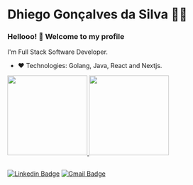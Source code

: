 # Dhiego Gonçalves da Silva :man_technologist:



### Hellooo! 👋 Welcome to my profile

I'm Full Stack Software Developer.

 - :heart: Technologies: Golang, Java, React and Nextjs.

 <div>
  <a href="https://github.com/dhiegogoncalves">
  <img height="180em" src="https://github-readme-stats.vercel.app/api?username=dhiegogoncalves&show_icons=true&theme=tokyonight&include_all_commits=true&count_private=true"/>
  <img height="180em" src="https://github-readme-stats.vercel.app/api/top-langs/?username=dhiegogoncalves&layout=compact&langs_count=8&theme=tokyonight"/>
</div>
 
 ##
 
[![Linkedin Badge](https://img.shields.io/badge/-LinkedIn-blue?style=flat-square&logo=Linkedin&logoColor=white&link=https://www.linkedin.com/in/dhiegogoncalves/)](https://www.linkedin.com/in/dhiegogoncalves/)
[![Gmail Badge](https://img.shields.io/badge/-Gmail-c14438?style=flat-square&logo=Gmail&logoColor=white&link=mailto:dhhiego@gmail.com)](mailto:dhhiego@gmail.com)
